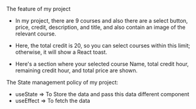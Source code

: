

 The feature of my project
* In my project, there are 9 courses and also there are a select button, price, credit, description, and title, and also contain an image of the relevant course.
* Here, the total credit is 20, so you can select courses within this limit; otherwise, it will show a React toast.


* Here's a section where your selected course Name, total credit hour, remaining credit hour, and total price are shown.

 The State management policy of my project:
* useState => To Store the data and pass this data different component
* useEffect => To fetch the data 
